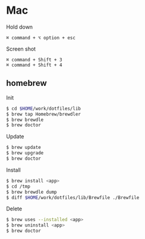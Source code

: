 Mac
===

Hold down
```
⌘ command + ⌥ option + esc
```

Screen shot
```
⌘ command + Shift + 3
⌘ command + Shift + 4
```

## homebrew

Init
```bash
$ cd $HOME/work/dotfiles/lib
$ brew tap Homebrew/brewdler
$ brew brewdle
$ brew doctor
```

Update
```bash
$ brew update
$ brew upgrade
$ brew doctor
```

Install
```bash
$ brew install <app>
$ cd /tmp
$ brew brewdle dump
$ diff $HOME/work/dotfiles/lib/Brewfile ./Brewfile
```

Delete
```bash
$ brew uses --installed <app>
$ brew uninstall <app>
$ brew doctor
```
